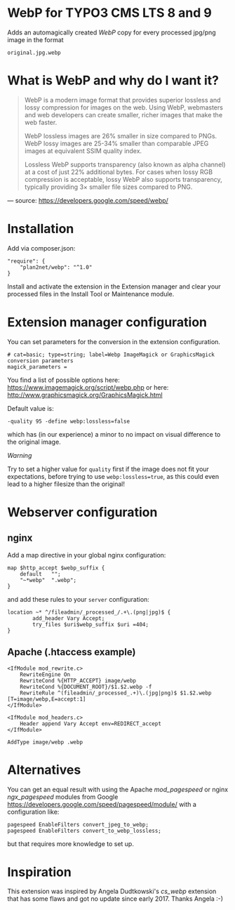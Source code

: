 # WebP for TYPO3 CMS LTS 8 and 9

Adds an automagically created _WebP_ copy for every processed jpg/png image in the format

    original.jpg.webp
    
# What is WebP and why do I want it?

> WebP is a modern image format that provides superior lossless and lossy compression for images on the web. Using WebP, webmasters and web developers can create smaller, richer images that make the web faster.
>  
>  WebP lossless images are 26% smaller in size compared to PNGs. WebP lossy images are 25-34% smaller than comparable JPEG images at equivalent SSIM quality index.
>  
>  Lossless WebP supports transparency (also known as alpha channel) at a cost of just 22% additional bytes. For cases when lossy RGB compression is acceptable, lossy WebP also supports transparency, typically providing 3× smaller file sizes compared to PNG.

   — source: https://developers.google.com/speed/webp/

# Installation

Add via composer.json: 

    "require": {
        "plan2net/webp": "^1.0"
    }

Install and activate the extension in the Extension manager and clear your processed files in the Install Tool or Maintenance module.

# Extension manager configuration

You can set parameters for the conversion in the extension configuration. 

    # cat=basic; type=string; label=Webp ImageMagick or GraphicsMagick conversion parameters
    magick_parameters =

You find a list of possible options here:
https://www.imagemagick.org/script/webp.php
or here:
http://www.graphicsmagick.org/GraphicsMagick.html

Default value is:

    -quality 95 -define webp:lossless=false

which has (in our experience) a minor to no impact on visual difference to the original image.

*Warning*

Try to set a higher value for `quality` first if the image does not fit your expectations,
before trying to use `webp:lossless=true`, as this could even lead to a
higher filesize than the original!

# Webserver configuration

## nginx

Add a map directive in your global nginx configuration:

    map $http_accept $webp_suffix {
        default   "";
        "~*webp"  ".webp";
    }

and add these rules to your `server` configuration:

    location ~* ^/fileadmin/_processed_/.+\.(png|jpg)$ {
            add_header Vary Accept;
            try_files $uri$webp_suffix $uri =404;
    }

## Apache (.htaccess example)

    <IfModule mod_rewrite.c>
        RewriteEngine On
        RewriteCond %{HTTP_ACCEPT} image/webp
        RewriteCond %{DOCUMENT_ROOT}/$1.$2.webp -f
        RewriteRule ^(fileadmin/_processed_.+)\.(jpg|png)$ $1.$2.webp [T=image/webp,E=accept:1]
    </IfModule>

    <IfModule mod_headers.c>
        Header append Vary Accept env=REDIRECT_accept
    </IfModule>

    AddType image/webp .webp
    
# Alternatives

You can get an equal result with using the Apache _mod_pagespeed_ or nginx _ngx_pagespeed_ modules from Google https://developers.google.com/speed/pagespeed/module/ with a configuration like:

    pagespeed EnableFilters convert_jpeg_to_webp;
    pagespeed EnableFilters convert_to_webp_lossless;
    
but that requires more knowledge to set up.

# Inspiration

This extension was inspired by Angela Dudtkowski's _cs_webp_ extension that has some flaws and got no update since early 2017. Thanks Angela :-) 

